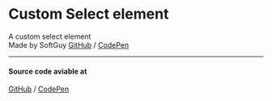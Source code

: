 # Custom Select element

A custom select element  
Made by SoftGuy [GitHub](https://github.com/AntonioSG41) / [CodePen](https://codepen.io/AntonioSG41)

---

#### Source code aviable at
[GitHub](https://github.com/AntonioSG41/HTMLTests/tree/main/Custom%20Select%20Element) / [CodePen](https://codepen.io/AntonioSG41/pen/dyjEVJd)
